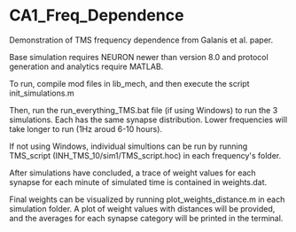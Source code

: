 # CA1_Freq_Dependence
Demonstration of TMS frequency dependence from Galanis et al. paper.

Base simulation requires NEURON newer than version 8.0 and protocol generation and analytics require MATLAB.

To run, compile mod files in lib_mech, and then execute the script init_simulations.m

Then, run the run_everything_TMS.bat file (if using Windows) to run the 3 simulations. Each has the same synapse distribution. Lower frequencies will take longer to run (1Hz aroud 6-10 hours).

If not using Windows, individual simultions can be run by running TMS_script (INH_TMS_10/sim1/TMS_script.hoc) in each frequency's folder.

After simulations have concluded, a trace of weight values for each synapse for each minute of simulated time is contained in weights.dat.

Final weights can be visualized by running plot_weights_distance.m in each simulation folder. A plot of weight values with distances will be provided, and the averages for each synapse category will be printed in the terminal.

